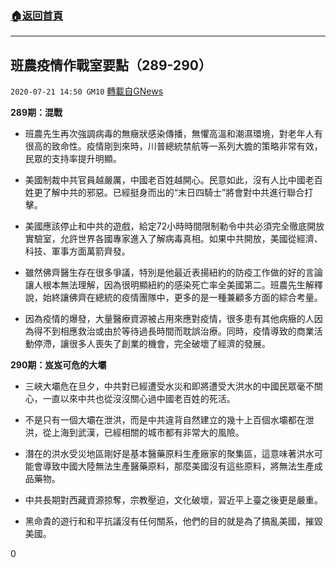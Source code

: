 ###  [:house:返回首頁](https://github.com/ourhimalayas/txt)
---

## 班農疫情作戰室要點（289-290）
`2020-07-21 14:50 GM10` [轉載自GNews](https://gnews.org/zh-hant/271699/)

**289期：混戰**

- 班農先生再次強調病毒的無癥狀感染傳播，無懼高溫和潮濕環境，對老年人有很高的致命性。疫情剛到來時，川普總統禁航等一系列大膽的策略非常有效，民眾的支持率提升明顯。


- 美國制裁中共官員越嚴厲，中國老百姓越開心。民意如此，沒有人比中國老百姓更了解中共的邪惡。已經挺身而出的“末日四騎士”將會對中共進行聯合打擊。


- 美國應該停止和中共的遊戲，給定72小時時間限制勒令中共必須完全徹底開放實驗室，允許世界各國專家進入了解病毒真相。如果中共開放，美國從經濟、科技、軍事方面萬箭齊發。


- 雖然佛齊醫生存在很多爭議，特別是他最近表揚紐約的防疫工作做的好的言論讓人根本無法理解，因為很明顯紐約的感染死亡率全美國第二。班農先生解釋說，始終讓佛齊在總統的疫情團隊中，更多的是一種兼顧多方面的綜合考量。


- 因為疫情的爆發，大量醫療資源被占用來應對疫情，很多患有其他病癥的人因為得不到相應救治或由於等待過長時間而耽誤治療。同時，疫情導致的商業活動停滯，讓很多人喪失了創業的機會，完全破壞了經濟的發展。




**290期：岌岌可危的大壩**

- 三峽大壩危在旦夕，中共對已經遭受水災和即將遭受大洪水的中國民眾毫不關心，一直以來中共也從沒沒關心過中國老百姓的死活。


- 不是只有一個大壩在泄洪，而是中共違背自然建立的幾十上百個水壩都在泄洪，從上海到武漢，已經相關的城市都有非常大的風險。


- 潛在的洪水受災地區剛好是基本醫藥原料生產廠家的聚集區，這意味著洪水可能會導致中國大陸無法生產醫藥原料，那麼美國沒有這些原料，將無法生產成品藥物。


- 中共長期對西藏資源掠奪，宗教壓迫，文化破壞，習近平上臺之後更是嚴重。


- 黑命貴的遊行和和平抗議沒有任何關系，他們的目的就是為了搞亂美國，摧毀美國。


0
